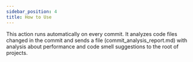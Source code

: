 ```yaml
---
sidebar_position: 4
title: How to Use
---
```


This action runs automatically on every commit. It analyzes code files changed in the commit and sends a file (commit_analysis_report.md) with analysis about performance and code smell suggestions to the root of projects.